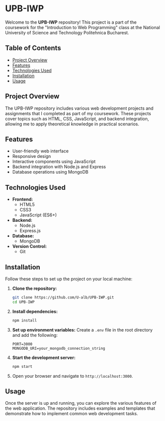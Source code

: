 # UPB-IWP

Welcome to the **UPB-IWP** repository! This project is a part of the coursework for the "Introduction to Web Programming" class at the National University of Science and Technology Politehnica Bucharest.
## Table of Contents

- [Project Overview](#project-overview)
- [Features](#features)
- [Technologies Used](#technologies-used)
- [Installation](#installation)
- [Usage](#usage)

## Project Overview

The UPB-IWP repository includes various web development projects and assignments that I completed as part of my coursework. These projects cover topics such as HTML, CSS, JavaScript, and backend integration, allowing me to apply theoretical knowledge in practical scenarios.

## Features

- User-friendly web interface
- Responsive design
- Interactive components using JavaScript
- Backend integration with Node.js and Express
- Database operations using MongoDB

## Technologies Used

- **Frontend:**
  - HTML5
  - CSS3
  - JavaScript (ES6+)
- **Backend:**
  - Node.js
  - Express.js
- **Database:**
  - MongoDB
- **Version Control:**
  - Git

## Installation

Follow these steps to set up the project on your local machine:

1. **Clone the repository:**
   ```bash
   git clone https://github.com/U-alb/UPB-IWP.git
   cd UPB-IWP
   ```

2. **Install dependencies:**
   ```bash
   npm install
   ```

3. **Set up environment variables:**
   Create a `.env` file in the root directory and add the following:
   ```
   PORT=3000
   MONGODB_URI=your_mongodb_connection_string
   ```

4. **Start the development server:**
   ```bash
   npm start
   ```

5. Open your browser and navigate to `http://localhost:3000`.

## Usage

Once the server is up and running, you can explore the various features of the web application. The repository includes examples and templates that demonstrate how to implement common web development tasks.
